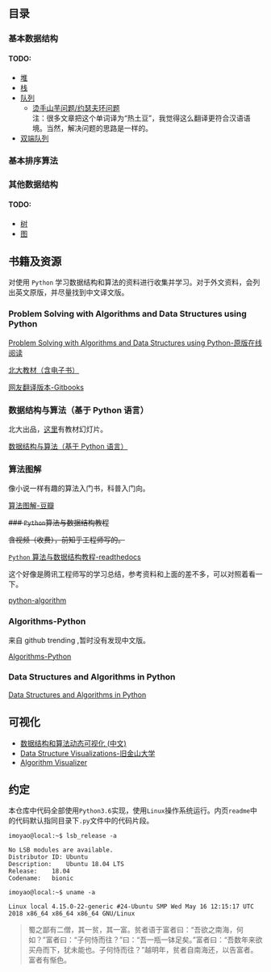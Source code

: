 ## 目录

### 基本数据结构

#### TODO:
- [堆](./Heap)
- [栈](./Stack)
- [队列](./Queue)
    - [烫手山芋问题/约瑟夫环问题](./Queue/hot_potato)   
        注：很多文章把这个单词译为“热土豆”，我觉得这么翻译更符合汉语语境。当然，解决问题的思路是一样的。
- [双端队列](./Deque)

### 基本排序算法

### 其他数据结构
#### TODO:
- [树]()
- [图]()

## 书籍及资源

对使用 `Python` 学习数据结构和算法的资料进行收集并学习。对于外文资料，会列出英文原版，并尽量找到中文译文版。

### Problem Solving with Algorithms and Data Structures using Python

[Problem Solving with Algorithms and Data Structures using Python-原版在线阅读](https://runestone.academy/runestone/static/pythonds/index.html)

[北大教材（含电子书）](http://gis4g.pku.edu.cn/course/pythonds/)

[网友翻译版本-Gitbooks](https://facert.gitbooks.io/python-data-structure-cn/)

### 数据结构与算法（基于 Python 语言）

北大出品，[这里](http://www.math.pku.edu.cn/teachers/qiuzy/ds_python/courseware/index.htm)有教材幻灯片。

[数据结构与算法（基于 Python 语言）](http://www.math.pku.edu.cn/teachers/qiuzy/ds_python/)

### 算法图解

像小说一样有趣的算法入门书，科普入门向。

[算法图解-豆瓣](https://book.douban.com/subject/26979890/)    

~~### `Python`算法与数据结构教程~~

~~含视频（收费），前知乎工程师写的。~~

[`Python` 算法与数据结构教程-readthedocs](https://python-data-structures-and-algorithms.readthedocs.io/zh/latest/)

这个好像是腾讯工程师写的学习总结，参考资料和上面的差不多，可以对照着看一下。

[python-algorithm](https://hujiaweibujidao.github.io/tags/algorithm/)

### Algorithms-Python

来自 github trending ,暂时没有发现中文版。

[Algorithms-Python](https://github.com/TheAlgorithms/Python)

### Data Structures and Algorithms in Python
[Data Structures and Algorithms in Python](https://doc.lagout.org/programmation/python/Data%20Structures%20and%20Algorithms%20in%20Python%20[Goodrich,%20Tamassia%20&%20Goldwasser%202013-03-18].pdf)

## 可视化

- [数据结构和算法动态可视化 (中文)](https://visualgo.net/zh)
- [Data Structure Visualizations-旧金山大学](https://www.cs.usfca.edu/~galles/visualization/Algorithms.html)
- [Algorithm Visualizer](https://algorithm-visualizer.org/)

## 约定

本仓库中代码全部使用`Python3.6`实现，使用`Linux`操作系统运行。内页`readme`中的代码默认指同目录下`.py`文件中的代码片段。
```
imoyao@local:~$ lsb_release -a

No LSB modules are available.
Distributor ID:	Ubuntu
Description:	Ubuntu 18.04 LTS
Release:	18.04
Codename:	bionic

imoyao@local:~$ uname -a

Linux local 4.15.0-22-generic #24-Ubuntu SMP Wed May 16 12:15:17 UTC 2018 x86_64 x86_64 x86_64 GNU/Linux

```

>蜀之鄙有二僧，其一贫，其一富。贫者语于富者曰：“吾欲之南海，何如？”富者曰：“子何恃而往？”曰：“吾一瓶一钵足矣。”富者曰：“吾数年来欲买舟而下，犹未能也。子何恃而往？”越明年，贫者自南海还，以告富者。富者有惭色。